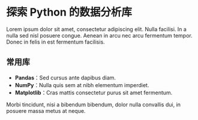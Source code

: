 # 探索 Python 的数据分析库

Lorem ipsum dolor sit amet, consectetur adipiscing elit. Nulla facilisi. In a nulla sed nisl posuere congue. Aenean in arcu nec arcu fermentum tempor. Donec in felis in est fermentum facilisis.

## 常用库

- **Pandas**：Sed cursus ante dapibus diam.
- **NumPy**：Nulla quis sem at nibh elementum imperdiet.
- **Matplotlib**：Cras mattis consectetur purus sit amet fermentum.

Morbi tincidunt, nisi a bibendum bibendum, dolor nulla convallis dui, in posuere massa metus at neque.
